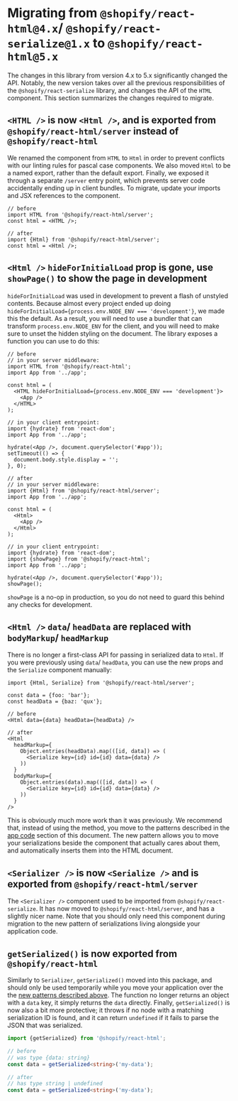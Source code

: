 # Migrating from `@shopify/react-html@4.x`/ `@shopify/react-serialize@1.x` to `@shopify/react-html@5.x`

The changes in this library from version 4.x to 5.x significantly changed the API. Notably, the new version takes over all the previous responsibilities of the `@shopify/react-serialize` library, and changes the API of the `HTML` component. This section summarizes the changes required to migrate.

## `<HTML />` is now `<Html />`, and is exported from `@shopify/react-html/server` instead of `@shopify/react-html`

We renamed the component from `HTML` to `Html` in order to prevent conflicts with our linting rules for pascal case components. We also moved `Html` to be a named export, rather than the default export. Finally, we exposed it through a separate `/server` entry point, which prevents server code accidentally ending up in client bundles. To migrate, update your imports and JSX references to the component.

```tsx
// before
import HTML from '@shopify/react-html/server';
const html = <HTML />;

// after
import {Html} from '@shopify/react-html/server';
const html = <Html />;
```

## `<Html />` `hideForInitialLoad` prop is gone, use `showPage()` to show the page in development

`hideForInitialLoad` was used in development to prevent a flash of unstyled contents. Because almost every project ended up doing `hideForInitialLoad={process.env.NODE_ENV === 'development'}`, we made this the default. As a result, you will need to use a bundler that can transform `process.env.NODE_ENV` for the client, and you will need to make sure to unset the hidden styling on the document. The library exposes a function you can use to do this:

```tsx
// before
// in your server middleware:
import HTML from '@shopify/react-html';
import App from '../app';

const html = (
  <HTML hideForInitialLoad={process.env.NODE_ENV === 'development'}>
    <App />
  </HTML>
);

// in your client entrypoint:
import {hydrate} from 'react-dom';
import App from '../app';

hydrate(<App />, document.querySelector('#app'));
setTimeout(() => {
  document.body.style.display = '';
}, 0);

// after
// in your server middleware:
import {Html} from '@shopify/react-html/server';
import App from '../app';

const html = (
  <Html>
    <App />
  </Html>
);

// in your client entrypoint:
import {hydrate} from 'react-dom';
import {showPage} from '@shopify/react-html';
import App from '../app';

hydrate(<App />, document.querySelector('#app'));
showPage();
```

`showPage` is a no-op in production, so you do not need to guard this behind any checks for development.

## `<Html />` `data`/ `headData` are replaced with `bodyMarkup`/ `headMarkup`

There is no longer a first-class API for passing in serialized data to `Html`. If you were previously using `data`/ `headData`, you can use the new props and the `Serialize` component manually:

```tsx
import {Html, Serialize} from '@shopify/react-html/server';

const data = {foo: 'bar'};
const headData = {baz: 'qux'};

// before
<Html data={data} headData={headData} />

// after
<Html
  headMarkup={
    Object.entries(headData).map(([id, data]) => (
      <Serialize key={id} id={id} data={data} />
    ))
  }
  bodyMarkup={
    Object.entries(data).map(([id, data]) => (
      <Serialize key={id} id={id} data={data} />
    ))
  }
/>
```

This is obviously much more work than it was previously. We recommend that, instead of using the method, you move to the patterns described in the [app code](#app-code) section of this document. The new pattern allows you to move your serializations beside the component that actually cares about them, and automatically inserts them into the HTML document.

## `<Serializer />` is now `<Serialize />` and is exported from `@shopify/react-html/server`

The `<Serializer />` component used to be imported from `@shopify/react-serialize`. It has now moved to `@shopify/react-html/server`, and has a slightly nicer name. Note that you should only need this component during migration to the new pattern of serializations living alongside your application code.

## `getSerialized()` is now exported from `@shopify/react-html`

Similarly to `Serializer`, `getSerialized()` moved into this package, and should only be used temporarily while you move your application over the the [new patterns described above](#app-code). The function no longer returns an object with a `data` key, it simply returns the `data` directly. Finally, `getSerialized()` is now also a bit more protective; it throws if no node with a matching serialization ID is found, and it can return `undefined` if it fails to parse the JSON that was serialized.

```ts
import {getSerialized} from '@shopify/react-html';

// before
// was type {data: string}
const data = getSerialized<string>('my-data');

// after
// has type string | undefined
const data = getSerialized<string>('my-data');
```
